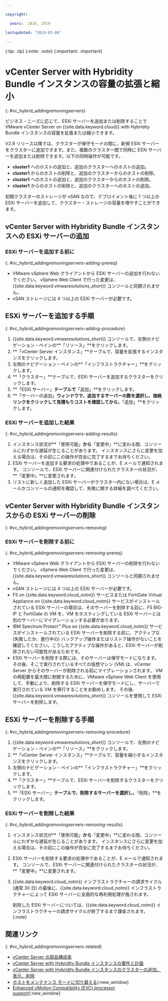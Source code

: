 ```yaml
---

copyright:

  years:  2016, 2019

lastupdated: "2019-03-06"

---
```


{:tip: .tip}
{:note: .note}
{:important: .important}

# vCenter Server with Hybridity Bundle インスタンスの容量の拡張と縮小
{: #vc_hybrid_addingremovingservers}

ビジネス・ニーズに応じて、ESXi サーバーを追加または削除することで VMware vCenter Server on {{site.data.keyword.cloud}} with Hybridity Bundle インスタンスの容量を拡張または縮小できます。

V2.9 リリース以降では、クラスターが保守モードの間に、新規 ESXi サーバーをクラスターに追加できます。また、複数のクラスター間で同時に ESXi サーバーを追加または削除できます。以下の同時操作が可能です。

* **cluster1** へのホストの追加と、追加のクラスターへのホストの追加。
* **cluster1** からのホストの削除と、追加のクラスターからのホストの削除。
* **cluster1** へのホストの追加と、追加のクラスターからのホストの削除。
* **cluster1** からのホストの削除と、追加のクラスターへのホストの追加。

初期クラスターのストレージが vSAN なので、デプロイメント後に 1 つ以上の ESXi サーバーを追加して、クラスター・ストレージの容量を増やすことができます。

## vCenter Server with Hybridity Bundle インスタンスへの ESXi サーバーの追加

### ESXi サーバーを追加する前に
{: #vc_hybrid_addingremovingservers-adding-prereq}

* VMware vSphere Web クライアントから ESXi サーバーの追加を行わないでください。 vSphere Web Client で行った変更は、{{site.data.keyword.vmwaresolutions_short}} コンソールと同期されません。
* vSAN ストレージには 4 つ以上の ESXi サーバーが必要です。

## ESXi サーバーを追加する手順
{: #vc_hybrid_addingremovingservers-adding-procedure}

1. {{site.data.keyword.vmwaresolutions_short}} コンソールで、左側のナビゲーション・ペインの**「リソース」**をクリックします。
2. **「vCenter Server インスタンス」**テーブルで、容量を拡張するインスタンスをクリックします。
3. 左側のナビゲーション・ペインの**「インフラストラクチャー」**をクリックします。
4. **「クラスター」**テーブルで、ESXi サーバーを追加するクラスターをクリックします。
5. **「ESXi サーバー」**テーブルで**「追加」**をクリックします。
6. **「サーバーの追加」**ウィンドウで、追加するサーバーの数を選択し、価格リンクをクリックして見積もりコストを確認してから、**「追加」**をクリックします。

### ESXi サーバーを追加した結果
{: #vc_hybrid_addingremovingservers-adding-results}

1. インスタンス状況が**「使用可能」**から**「変更中」**に変わる間、コンソールにわずかな遅延が生じることがあります。 インスタンスにさらに変更を加える場合は、その前にこの操作が完全に完了するまでお待ちください。
2. ESXi サーバーを追加する要求の処理中であることが、E メールで通知されます。 コンソールで、ESXi サーバーに関連付けられたクラスターの状況が、**「変更中」**に変更されます。
3. リストに新しく追加した ESXi サーバーがクラスター内にない場合は、E メールかコンソールの通知を確認して、失敗に関する詳細を調べてください。

## vCenter Server with Hybridity Bundle インスタンスからの ESXi サーバーの削除
{: #vc_hybrid_addingremovingservers-removing}

### ESXi サーバーを削除する前に
{: #vc_hybrid_addingremovingservers-removing-prereq}

* VMware vSphere Web クライアントから ESXi サーバーの削除を行わないでください。 vSphere Web Client で行った変更は、{{site.data.keyword.vmwaresolutions_short}} コンソールと同期されません。
* vSAN ストレージには 4 つ以上の ESXi サーバーが必要です。
* F5 on {{site.data.keyword.cloud_notm}} サービスまたは FortiGate Virtual Appliance on {{site.data.keyword.cloud_notm}} サービスがインストールされている ESXi サーバーの場合は、そのサーバーを削除する前に、F5 BIG-IP と FortiGate の VM を、VM をホスティングしている ESXi サーバーとは別のサーバーにマイグレーションする必要があります。
* IBM Spectrum Protect&trade; Plus on {{site.data.keyword.cloud_notm}} サービスがインストールされている ESXi サーバーを削除する前に、アクティブな (失敗したか、進行中の) バックアップ操作またはリストア操作がないことを確認してください。こうしたアクティブな操作があると、ESXi サーバーが削除されない可能性があるためです。
* ESXi サーバーを削除する際には、そのサーバーは保守モードになります。その後、そこで実行されているすべての仮想マシン (VM) は、vCenter Server からそのサーバーが削除される前にマイグレーションされます。 VM の再配置を最大限に制御するために、VMware vSphere Web Client を使用して、手動により、削除する ESXi サーバーを保守モードにし、サーバーで実行されている VM を移行することをお勧めします。 その後、{{site.data.keyword.vmwaresolutions_short}} コンソールを使用して ESXi サーバーを削除します。

## ESXi サーバーを削除する手順
{: #vc_hybrid_addingremovingservers-removing-procedure}

1. {{site.data.keyword.vmwaresolutions_short}} コンソールで、左側のナビゲーション・ペインの**「リソース」**をクリックします。
2. **「vCenter Server インスタンス」**テーブルで、容量を縮小するインスタンスをクリックします。
3. 左側のナビゲーション・ペインの**「インフラストラクチャー」**をクリックします。
4. **「クラスター」**テーブルで、ESXi サーバーを削除するクラスターをクリックします。
5. **「ESXi サーバー」**テーブルで、削除するサーバーを選択し、**「削除」**をクリックします。

### ESXi サーバーを削除した結果
{: #vc_hybrid_addingremovingservers-removing-results}

1. インスタンス状況が**「使用可能」**から**「変更中」**に変わる間、コンソールにわずかな遅延が生じることがあります。 インスタンスにさらに変更を加える場合は、その前にこの操作が完全に完了するまでお待ちください。
2. ESXi サーバーを削除する要求の処理中であることが、E メールで通知されます。 コンソールで、ESXi サーバーに関連付けられたクラスターの状況が、**「変更中」**に変更されます。
3. {{site.data.keyword.cloud_notm}} インフラストラクチャーの請求サイクル (通常 30 日) の最後に、{{site.data.keyword.cloud_notm}} インフラストラクチャーによって ESXi サーバーに全面的な再利用処理が施されます。

   削除した ESXi サーバーについては、{{site.data.keyword.cloud_notm}} インフラストラクチャーの請求サイクルが終了するまで課金されます。
   {:note}

## 関連リンク
{: #vc_hybrid_addingremovingservers-related}

* [vCenter Server の部品構成表](/docs/services/vmwaresolutions/vcenter?topic=vmware-solutions-vc_bom)
* [vCenter Server with Hybridity Bundle インスタンスの要件と計画](/docs/services/vmwaresolutions/vcenter?topic=vmware-solutions-vc_hybrid_planning)
* [vCenter Server with Hybridity Bundle インスタンスのクラスターの追加、表示、削除](/docs/services/vmwaresolutions/vcenter?topic=vmware-solutions-vc_hybrid_addingviewingclusters)
* [ホストをメンテナンス モードに切り替える](http://pubs.vmware.com/vsphere-60/index.jsp?topic=%2Fcom.vmware.vsphere.resmgmt.doc%2FGUID-8F705E83-6788-42D4-93DF-63A2B892367F.html){:new_window}
* [Enhanced vMotion Compatibility (EVC) processor support](https://kb.vmware.com/selfservice/microsites/search.do?language=en_US&cmd=displayKC&externalId=1003212){:new_window}
